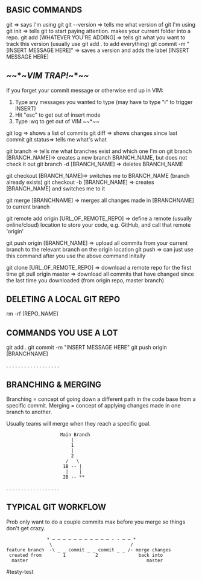 ## BASIC COMMANDS
git                     => says I'm using git
git --version => tells me what version of git I'm using
git init            => tells git to start paying attention. makes your current folder into a repo.
git add [WHATEVER YOU'RE ADDING] => tells git what you want to track this version (usually use git add . to add everything)
git commit -m "[INSERT MESSAGE HERE]" => saves a version and adds the label [INSERT MESSAGE HERE]

## *~*~*~*VIM TRAP!*~*~*~*
If you forget your commit message or otherwise end up in VIM:

1) Type any messages you wanted to type (may have to type "i" to trigger INSERT)
2) Hit "esc" to get out of insert mode
3) Type :wq to get out of VIM
*~*~*~*~*

git log     => shows a list of commits
git diff    => shows changes since last commit
git status=> tells me what's what

git branch                          => tells me what branches exist and which one I'm on
git branch [BRANCH_NAME]=> creates a new branch BRANCH_NAME, but does not check it out
git branch -d [BRANCH_NAME] => deletes BRANCH_NAME

git checkout [BRANCH_NAME]=> switches me to BRANCH_NAME (branch already exists)
git checkout -b [BRANCH_NAME] => creates [BRANCH_NAME] and switches me to it

git merge [BRANCHNAME] => merges all changes made in [BRANCHNAME] to current branch

git remote add origin [URL_OF_REMOTE_REPO] => define a remote (usually online/cloud) location to store your code, e.g. GitHub, and call that remote 'origin'

git push origin [BRANCH_NAME] => upload all commits from your current branch to the relevant branch on the origin location
git push => can just use this command after you use the above command initally

git clone [URL_OF_REMOTE_REPO] => download a remote repo for the first time
git pull origin master => download all commits that have changed since the last time you downloaded (from origin repo, master branch)

## DELETING A LOCAL GIT REPO
rm -rf [REPO_NAME]

## COMMANDS YOU USE A LOT
git add .
git commit -m "INSERT MESSAGE HERE"
git push origin [BRANCHNAME]


. . . . . . . . . . . . . . . . . .
## BRANCHING & MERGING
Branching = concept of going down a different path in the code base from a specific commit.
Merging = concept of applying changes made in one branch to another.

Usually teams will merge when they reach a specific goal.

```
					Main Branch
						|
						1
					   	|
					   	2
			   	   	  /   \
					 1B -- |
					  |    |
					 2B -- **
```

. . . . . . . . . . . . . . . . . .
## TYPICAL GIT WORKFLOW
Prob only want to do a couple commits max before you merge so things don't get crazy.

```
			   * – – – – – – – – – – – - - – – *
				\  							  /	
feature branch	-\ _ _ commit _ _ commit _ _ /- merge changes
 created from		 1 			 2				 back into
  master											master
```

#testy-test
